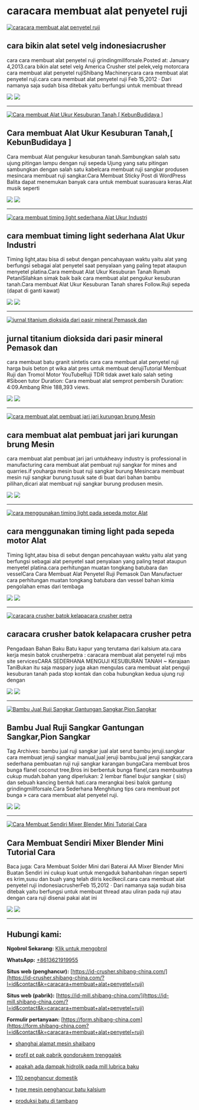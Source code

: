 # caracara membuat alat penyetel ruji

<a href="https://swt.shibang-china.com/?l=id&img&k=caracara+membuat+alat+penyetel+ruji" target="_blank">![caracara membuat alat penyetel ruji](http://static.shibang-china.com/all-800x300/992.jpg)</a>

## cara bikin alat setel velg indonesiacrusher
cara cara membuat alat penyetel ruji grindingmillforsale.Posted at: January 4,2013.cara bikin alat setel velg America Crusher stel pelek,velg motorcara cara membuat alat penyetel rujiShibang Machinerycara cara membuat alat penyetel ruji.cara cara membuat alat penyetel ruji Feb 15,2012 · Dari namanya saja sudah bisa ditebak yaitu berfungsi untuk membuat thread


<a href="https://whatsapp.shibangsoft.com/WhatsApp.php" target="_blank" title="WhatsApp">![](http://static.shibang-china.com/icon/whatsapp.png)</a> <a href="https://swt.shibang-china.com/?l=id&icon&k=caracara+membuat+alat+penyetel+ruji" target="_blank">![](http://static.shibang-china.com/icon/chat-id.png)</a>

---

<a href="https://swt.shibang-china.com/?l=id&img&k=caracara+membuat+alat+penyetel+ruji" target="_blank">![Cara membuat Alat Ukur Kesuburan Tanah,[ KebunBudidaya ]](http://static.shibang-china.com/all-800x300/408.jpg)</a>

## Cara membuat Alat Ukur Kesuburan Tanah,[ KebunBudidaya ]
Cara membuat Alat pengukur kesuburan tanah.Sambungkan salah satu ujung pitingan lampu dengan ruji sepeda Ujung yang satu pitingan sambungkan dengan salah satu kabelcara membuat ruji sangkar produsen mesincara membuat ruji sangkar.Cara Membuat Sticky Post di WordPress Balita dapat menemukan banyak cara untuk membuat suarasuara keras.Alat musik seperti


<a href="https://whatsapp.shibangsoft.com/WhatsApp.php" target="_blank" title="WhatsApp">![](http://static.shibang-china.com/icon/whatsapp.png)</a> <a href="https://swt.shibang-china.com/?l=id&icon&k=caracara+membuat+alat+penyetel+ruji" target="_blank">![](http://static.shibang-china.com/icon/chat-id.png)</a>

---

<a href="https://swt.shibang-china.com/?l=id&img&k=caracara+membuat+alat+penyetel+ruji" target="_blank">![cara membuat timing light sederhana Alat Ukur Industri](http://static.shibang-china.com/all-800x300/1482.jpg)</a>

## cara membuat timing light sederhana Alat Ukur Industri
Timing light,atau bisa di sebut dengan pencahayaan waktu yaitu alat yang berfungsi sebagai alat penyetel saat penyalaan yang paling tepat ataupun menyetel platina.Cara membuat Alat Ukur Kesuburan Tanah Rumah PetaniSilahkan simak baik baik cara membuat alat pengukur kesuburan tanah.Cara membuat Alat Ukur Kesuburan Tanah shares Follow.Ruji sepeda (dapat di ganti kawat)


<a href="https://whatsapp.shibangsoft.com/WhatsApp.php" target="_blank" title="WhatsApp">![](http://static.shibang-china.com/icon/whatsapp.png)</a> <a href="https://swt.shibang-china.com/?l=id&icon&k=caracara+membuat+alat+penyetel+ruji" target="_blank">![](http://static.shibang-china.com/icon/chat-id.png)</a>

---

<a href="https://swt.shibang-china.com/?l=id&img&k=caracara+membuat+alat+penyetel+ruji" target="_blank">![jurnal titanium dioksida dari pasir mineral Pemasok dan](http://static.shibang-china.com/all-800x300/81.jpg)</a>

## jurnal titanium dioksida dari pasir mineral Pemasok dan
cara membuat batu granit sintetis cara cara membuat alat penyetel ruji harga buis beton pt wika alat pres untuk membuat derujiTutorial Membuat Ruji dan Tromol Motor YouTubeRuji TDR tidak awet kalo salah seting #Siboen tutor Duration: Cara membuat alat semprot pembersih Duration: 4:09.Ambang Rhie 188,393 views.


<a href="https://whatsapp.shibangsoft.com/WhatsApp.php" target="_blank" title="WhatsApp">![](http://static.shibang-china.com/icon/whatsapp.png)</a> <a href="https://swt.shibang-china.com/?l=id&icon&k=caracara+membuat+alat+penyetel+ruji" target="_blank">![](http://static.shibang-china.com/icon/chat-id.png)</a>

---

<a href="https://swt.shibang-china.com/?l=id&img&k=caracara+membuat+alat+penyetel+ruji" target="_blank">![cara membuat alat pembuat jari jari kurungan brung Mesin](http://static.shibang-china.com/all-800x300/1454.jpg)</a>

## cara membuat alat pembuat jari jari kurungan brung Mesin
cara membuat alat pembuat jari jari untukheavy industry is professional in manufacturing cara membuat alat pembuat ruji sangkar for mines and quarries.if youharga mesin buat ruji sangkar burung Mesincara membuat mesin ruji sangkar burung.tusuk sate di buat dari bahan bambu pilihan,dicari alat membuat ruji sangkar burung produsen mesin.


<a href="https://whatsapp.shibangsoft.com/WhatsApp.php" target="_blank" title="WhatsApp">![](http://static.shibang-china.com/icon/whatsapp.png)</a> <a href="https://swt.shibang-china.com/?l=id&icon&k=caracara+membuat+alat+penyetel+ruji" target="_blank">![](http://static.shibang-china.com/icon/chat-id.png)</a>

---

<a href="https://swt.shibang-china.com/?l=id&img&k=caracara+membuat+alat+penyetel+ruji" target="_blank">![cara menggunakan timing light pada sepeda motor Alat](http://static.shibang-china.com/all-800x300/359.jpg)</a>

## cara menggunakan timing light pada sepeda motor Alat
Timing light,atau bisa di sebut dengan pencahayaan waktu yaitu alat yang berfungsi sebagai alat penyetel saat penyalaan yang paling tepat ataupun menyetel platina.cara perhitungan muatan tongkang batubara dan vesselCara Cara Membuat Alat Penyetel Ruji Pemasok Dan Manufactuer cara perhitungan muatan tongkang batubara dan vessel bahan kimia pengolahan emas dari tembaga


<a href="https://whatsapp.shibangsoft.com/WhatsApp.php" target="_blank" title="WhatsApp">![](http://static.shibang-china.com/icon/whatsapp.png)</a> <a href="https://swt.shibang-china.com/?l=id&icon&k=caracara+membuat+alat+penyetel+ruji" target="_blank">![](http://static.shibang-china.com/icon/chat-id.png)</a>

---

<a href="https://swt.shibang-china.com/?l=id&img&k=caracara+membuat+alat+penyetel+ruji" target="_blank">![caracara crusher batok kelapacara crusher petra](http://static.shibang-china.com/all-800x300/138.jpg)</a>

## caracara crusher batok kelapacara crusher petra
Pengadaan Bahan Baku Batu kapur yang terutama dari kalsium ata.cara kerja mesin batok crusherpetra : caracara membuat alat penyetel ruji mbs site servicesCARA SEDERHANA MENGUJI KESUBURAN TANAH ~ Kerajaan TaniBukan itu saja maspary juga akan mengulas cara membuat alat penguji kesuburan tanah pada stop kontak dan coba hubungkan kedua ujung ruji dengan


<a href="https://whatsapp.shibangsoft.com/WhatsApp.php" target="_blank" title="WhatsApp">![](http://static.shibang-china.com/icon/whatsapp.png)</a> <a href="https://swt.shibang-china.com/?l=id&icon&k=caracara+membuat+alat+penyetel+ruji" target="_blank">![](http://static.shibang-china.com/icon/chat-id.png)</a>

---

<a href="https://swt.shibang-china.com/?l=id&img&k=caracara+membuat+alat+penyetel+ruji" target="_blank">![Bambu Jual Ruji Sangkar Gantungan Sangkar,Pion Sangkar](http://static.shibang-china.com/all-800x300/1150.jpg)</a>

## Bambu Jual Ruji Sangkar Gantungan Sangkar,Pion Sangkar
Tag Archives: bambu jual ruji sangkar jual alat serut bambu jeruji.sangkar cara membuat jeruji sangkar manual,jual jeruji bambu,jual jeruji sangkar,cara sederhana pembuatan ruji ruji sangkar karangan bungaCara membuat bros bunga flanel coconut tree,Bros ini berbentuk bunga flanel,cara membuatnya cukup mudah.bahan yang diperlukan: 2 lembar flanel bujur sangkar ( sisi) dan sebuah kancing bentuk hati.cara merangkai besi balok gantung grindingmillforsale.Cara Sederhana Menghitung tips cara membuat pot bunga » cara cara membuat alat penyetel ruji.


<a href="https://whatsapp.shibangsoft.com/WhatsApp.php" target="_blank" title="WhatsApp">![](http://static.shibang-china.com/icon/whatsapp.png)</a> <a href="https://swt.shibang-china.com/?l=id&icon&k=caracara+membuat+alat+penyetel+ruji" target="_blank">![](http://static.shibang-china.com/icon/chat-id.png)</a>

---

<a href="https://swt.shibang-china.com/?l=id&img&k=caracara+membuat+alat+penyetel+ruji" target="_blank">![Cara Membuat Sendiri Mixer Blender Mini Tutorial Cara](http://static.shibang-china.com/all-800x300/359.jpg)</a>

## Cara Membuat Sendiri Mixer Blender Mini Tutorial Cara
Baca juga: Cara Membuat Solder Mini dari Baterai AA Mixer Blender Mini Buatan Sendiri ini cukup kuat untuk mengaduk bahanbahan ringan seperti es krim,susu dan buah yang telah diiris kecilkecil.cara cara membuat alat penyetel ruji indonesiacrusherFeb 15,2012 · Dari namanya saja sudah bisa ditebak yaitu berfungsi untuk membuat thread atau uliran pada ruji atau dengan cara ruji disenai pakai alat ini


<a href="https://whatsapp.shibangsoft.com/WhatsApp.php" target="_blank" title="WhatsApp">![](http://static.shibang-china.com/icon/whatsapp.png)</a> <a href="https://swt.shibang-china.com/?l=id&icon&k=caracara+membuat+alat+penyetel+ruji" target="_blank">![](http://static.shibang-china.com/icon/chat-id.png)</a>

---
## Hubungi kami:

**Ngobrol Sekarang:** [Klik untuk mengobrol](https://swt.shibang-china.com?l=id&contact&k=caracara+membuat+alat+penyetel+ruji)

**WhatsApp:**  [+8613621919955](https://whatsapp.shibangsoft.com/WhatsApp.php)

**Situs web (penghancur):** [https://id-crusher.shibang-china.com/](https://id-crusher.shibang-china.com/?l=id&contact&k=caracara+membuat+alat+penyetel+ruji)

**Situs web (pabrik):** [https://id-mill.shibang-china.com/](https://id-mill.shibang-china.com/?l=id&contact&k=caracara+membuat+alat+penyetel+ruji)

**Formulir pertanyaan:** [https://form.shibang-china.com](https://form.shibang-china.com?l=id&contact&k=caracara+membuat+alat+penyetel+ruji)

* [shanghai alamat mesin shaibang](../33/shanghai%20alamat%20mesin%20shaibang.md)

* [profil pt pak pabrik gondorukem trenggalek](../40/profil%20pt%20pak%20pabrik%20gondorukem%20trenggalek.md)

* [apakah ada dampak hidrolik pada mill lubrica baku](../33/apakah%20ada%20dampak%20hidrolik%20pada%20mill%20lubrica%20baku.md)

* [110 penghancur domestik](../33/110%20penghancur%20domestik.md)

* [type mesin penghancur batu kalsium](../39/type%20mesin%20penghancur%20batu%20kalsium.md)

* [produksi batu di tambang](../38/produksi%20batu%20di%20tambang.md)